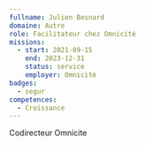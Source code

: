 ```yaml
---
fullname: Julien Besnard
domaine: Autre
role: Facilitateur chez Omnicité
missions:
  - start: 2021-09-15
    end: 2023-12-31
    status: service
    employer: Omnicité
badges:
  - segur
competences:
  - Croissance
---
```

Codirecteur Omnicite